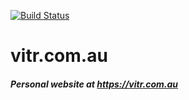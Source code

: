 [![Build Status](https://travis-ci.org/vitr/vitr.com.au.svg?branch=master)](https://travis-ci.org/vitr/vvitr.com)

# vitr.com.au 
##### Personal website at https://vitr.com.au

